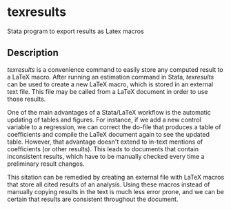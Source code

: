 # texresults
Stata program to export results as Latex macros

## Description

*texresults* is a convenience command to easily store any computed result to a LaTeX macro.
After running an estimation command in Stata, *texresults* can be used to create a new LaTeX macro, which is stored in an external text file.
This file may be called from a LaTeX document in order to use those results.

One of the main advantages of a Stata/LaTeX workflow is the automatic updating of tables and figures.
For instance, if we add a new control variable to a regression, we can correct the do-file that produces a table of coefficients and compile the LaTeX document again to see the updated table.
However, that advantage doesn't extend to in-text mentions of coefficients (or other results).
This leads to documents that contain inconsistent results, which have to be manually checked every time a preliminary result changes. 

This sitation can be remedied by creating an external file with LaTeX macros that store all cited results of an analysis.
Using these macros instead of manually copying results in the text is much less error prone, and we can be certain that results are consistent throughout the document.
